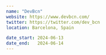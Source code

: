 ```yaml
---
name: "DevBcn"
website: https://www.devbcn.com/
twitter: https://twitter.com/dev_bcn
location: Barcelona, Spain

date_start: 2024-06-13
date_end:   2024-06-14
---
```

